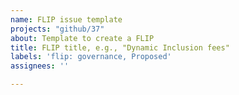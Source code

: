```yaml
---
name: FLIP issue template
projects: "github/37"
about: Template to create a FLIP
title: FLIP title, e.g., "Dynamic Inclusion fees"
labels: 'flip: governance, Proposed'
assignees: ''

---
```


